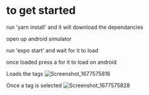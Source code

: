 # to get started
 run 'yarn install' and it will download the dependancies

 open up android simulator

 run 'expo start' and wait for it to load

 once loaded press a for it to load on android
 
Loads the tags 
![Screenshot_1677575816](https://user-images.githubusercontent.com/19657335/221807923-035994aa-b127-4a56-8a59-d41866eda16d.png)

Once a tag is selected
![Screenshot_1677575828](https://user-images.githubusercontent.com/19657335/221808844-89014fe0-723e-489b-aa62-2081ae0f67dd.png)

